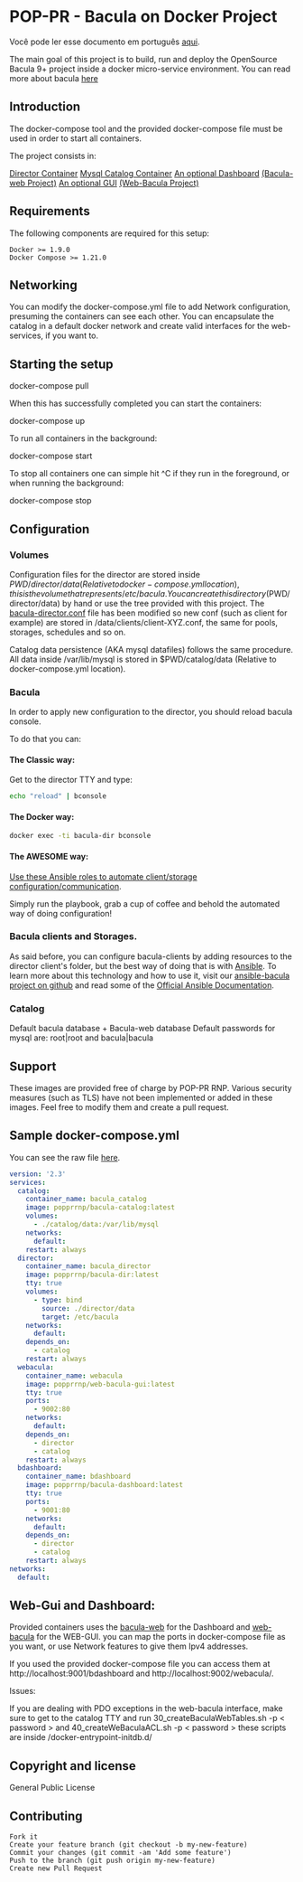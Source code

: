 # POP-PR - Bacula on Docker Project

Você pode ler esse documento em português [aqui](https://github.com/PoP-PR/bacula/blob/master/README.md "Leia-me!").


The main goal of this project is to build, run and deploy the OpenSource Bacula 9+ project inside a docker micro-service environment. You can read more about bacula [here](http://http://blog.bacula.org/ "Bacula Org")

## Introduction
The docker-compose tool and the provided docker-compose file must be used in order to start all containers.

The project consists in:

[Director Container](https://hub.docker.com/r/popprrnp/bacula-dir/ "Bacula Director Image")
[Mysql Catalog Container](https://hub.docker.com/r/popprrnp/bacula-catalog/ "Bacula Catalog Image")
[An optional Dashboard](https://hub.docker.com/r/popprrnp/bacula-dashboard/ "Bacula Dashboard Image") [(Bacula-web Project)](https://www.bacula-web.org/ "bacula web-Dashboard")
[An optional GUI](https://hub.docker.com/r/popprrnp/web-bacula-gui/ "Bacula WEB GUI Image") [(Web-Bacula Project)](https://github.com/wanderleihuttel/webacula "Web-bacula Project")

## Requirements

The following components are required for this setup:

    Docker >= 1.9.0
    Docker Compose >= 1.21.0

## Networking

You can modify the docker-compose.yml file to add Network configuration, presuming the containers can see each other. You can encapsulate the catalog in a default docker network and create valid interfaces for the web-services, if you want to.

## Starting the setup

docker-compose pull

When this has successfully completed you can start the containers:

docker-compose up

To run all containers in the background:

docker-compose start

To stop all containers one can simple hit ^C if they run in the foreground, or when running the background:

docker-compose stop

## Configuration

### Volumes

Configuration files for the director are stored inside $PWD/director/data (Relative to docker-compose.yml location), this is the volume that represents /etc/bacula. You can create this directory ($PWD/director/data) by hand or use the tree provided with this project. The [bacula-director.conf](https://github.com/PoP-PR/bacula/blob/master/director/templates/bacula-dir.conf "bacula-director.conf file") file has been modified so new conf (such as client for example) are stored in /data/clients/client-XYZ.conf, the same for pools, storages, schedules and so on. 

Catalog data persistence (AKA mysql datafiles) follows the same procedure. 
All data inside /var/lib/mysql is stored in $PWD/catalog/data (Relative to docker-compose.yml location).

### Bacula

In order to apply new configuration to the director, you should reload bacula console. 

To do that you can:

#### The Classic way:
Get to the director TTY and type: 
```bash 
echo "reload" | bconsole 
```


#### The Docker way:
```bash 
docker exec -ti bacula-dir bconsole
```


#### The AWESOME way:
[Use these Ansible roles to automate client/storage configuration/communication](https://github.com/PoP-PR/ansible-bacula "POP-PR ansible-bacula Project"). 

Simply run the playbook, grab a cup of coffee and behold the automated way of doing configuration!

### Bacula clients and Storages.

As said before, you can configure bacula-clients by adding resources to the director client's folder, but the best way of doing that is with [Ansible](https://www.ansible.com/ "Official Ansible Page"). To learn more about this technology and how to use it, visit our [ansible-bacula project on github](https://github.com/PoP-PR/ansible-bacula "POP-PR ansible-bacula Project") and read some of the [Official Ansible Documentation](https://docs.ansible.com/ "Ansible Docs").

### Catalog

Default bacula database + Bacula-web database
Default passwords for mysql are: root|root and bacula|bacula

## Support

These images are provided free of charge by POP-PR RNP. Various security measures (such as TLS)
have not been implemented or added in these images. Feel free to modify them and create a pull request.

## Sample docker-compose.yml
You can see the raw file [here](https://raw.githubusercontent.com/PoP-PR/bacula/master/docker-compose.yml "Compose Raw File").
```yml 
version: '2.3'
services:  
  catalog:
    container_name: bacula_catalog
    image: popprrnp/bacula-catalog:latest
    volumes:
      - ./catalog/data:/var/lib/mysql      
    networks: 
      default:
    restart: always
  director:
    container_name: bacula_director
    image: popprrnp/bacula-dir:latest
    tty: true
    volumes:
      - type: bind
        source: ./director/data
        target: /etc/bacula
    networks:      
      default:    
    depends_on: 
      - catalog
    restart: always
  webacula:
    container_name: webacula
    image: popprrnp/web-bacula-gui:latest
    tty: true
    ports:
      - 9002:80      
    networks:      
      default:    
    depends_on: 
      - director
      - catalog
    restart: always
  bdashboard:
    container_name: bdashboard
    image: popprrnp/bacula-dashboard:latest
    tty: true
    ports:
      - 9001:80    
    networks:      
      default:    
    depends_on: 
      - director
      - catalog
    restart: always
networks:  
  default:
```

## Web-Gui and Dashboard:

Provided containers uses the [bacula-web](https://www.bacula-web.org/ "bacula web-Dashboard") for the Dashboard and [web-bacula](https://github.com/wanderleihuttel/webacula "Web-bacula Project") for the WEB-GUI. you can map the ports in docker-compose file as you want, or use Network features to give them Ipv4 addresses.

If you used the provided docker-compose file you can access them at http://localhost:9001/bdashboard and http://localhost:9002/webacula/.

Issues: 

If you are dealing with PDO exceptions in the web-bacula interface, make sure to get to the catalog TTY and run    30_createBaculaWebTables.sh -p < password >  and 40_createWeBaculaACL.sh -p < password >  these scripts are inside /docker-entrypoint-initdb.d/

## Copyright and license

General Public License

## Contributing
    Fork it
    Create your feature branch (git checkout -b my-new-feature)
    Commit your changes (git commit -am 'Add some feature')
    Push to the branch (git push origin my-new-feature)
    Create new Pull Request
